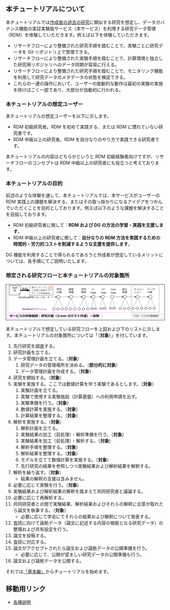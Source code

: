 ## 本チュートリアルについて

本チュートリアルでは[作成者の過去の研究](https://link.aps.org/doi/10.1103/PhysRevLett.123.123201)に類似する研究を想定し、データガバナンス機能の実証実験版サービス（本サービス）を利用する研究データ管理（RDM）を体験していただきます。例えば以下を体験していただきます。

* リサーチフローにより整備された研究手順を踏むことで、実験ごとに研究データを Git リポジトリ上で管理できる。
* リサーチフローにより整備された実験手順を踏むことで、計算環境と独立した研究用リポジトリへのデータ同期が容易に行える。
* リサーチフローにより整備された研究手順を踏むことで、モニタリング機能を利用して研究データのメタデータの状態を検証できる。
* これらの一連の操作において、ユーザーの能動的な動作は最初の実験の実施を除けばごく一部であり、大部分が自動的に行われる。

### 本チュートリアルの想定ユーザー

本チュートリアルの想定ユーザーを以下に示します。

* RDM 初級研究者。RDM を初めて実践する、または RDM に慣れていない研究者です。
* RDM 中級以上の研究者。RDM を自分なりのやり方で実践できる研究者です。

本チュートリアルの内容はどちらかというと RDM 初級経験者向けですが、リサーチフローのコンセプトは RDM 中級以上の研究者にも役立つと考えております。

### 本チュートリアルの目的

前述のような体験を通して、本チュートリアルでは、本サービスがユーザーの RDM 実践上の課題を解決する、またはその取っ掛かりになるアイデアをつかんでいただくことを目的としております。例えば以下のような課題を解決することを目指しております。

* RDM 初級研究者に関して：**RDM および DG の方法の学習・実践を支援します**。
* RDM 中級以上の研究者に関して：**自分なりの RDM 方法を実践するための時間的・労力的コストを削減するような支援を提供します**。

DG 機能を利用することで得られるであろうと作成者が想定しているメリットについては、各手順にてご説明いたします。

### 想定される研究フローと本チュートリアルの対象箇所

![](./images/target_research_workflow.png)

本チュートリアルで想定している研究フローを上図および下のリストに示します。本チュートリアルの対象箇所については「（**対象**）」を付しています。

1. 先行研究を調査する。
1. 研究計画を立てる。
1. データ管理計画を立てる。（**対象**）
    1. 研究データの管理場所を決める。（**部分的に対象**）
    1. データ管理計画を作成する。（**対象**）
1. 研究を開始する。（**対象**）
1. 実験を実施する。ここでは数値計算を伴う実験であるとします。（**対象**）
    1. 実験計画を立てる。
    1. 実験で使用する実験施設（計算基盤）への利用申請を出す。
    1. 実験準備を行う。（**対象**）
    1. 数値計算を実施する。（**対象**）
    1. 計算結果を整理する。（**対象**）
1. 解析を実施する。（**対象**）
    1. 解析計画を立てる。
    1. 実験結果の加工（前処理）・解析準備を行う。（**対象**）
    1. 実験結果を加工（前処理）・解析する。（**対象**）
    1. 解析手順を整理する。（**対象**）
    1. 解析結果を整理する。（**対象**）
    1. モデルを立てて数値計算を実施する。（**対象**）
    1. 先行研究の結果を参照しつつ実験結果および解析結果を解釈する。
1. 解析を繰り返す。（**対象**）
    * 結果の解釈の支援は含みません。
1. 必要に応じて実験を行う。（**対象**）
1. 実験結果および解析結果の解釈を踏まえて共同研究者と議論する。
1. 必要に応じて再解析する。
1. 共同研究者との間で実験結果、解析結果およびそれらの解釈に合意が取れたら論文を執筆する。（**対象**）
    * 必要に応じて学会にてそれらの結果および解釈について発表する。
1. 査読に向けて論拠データ（論文に記述する内容の根拠となる研究データ）の整理および共有設定を行う。
1. 論文を投稿する。
1. 査読に対応する。
1. 論文がアクセプトされたら論文および論拠データの公開準備を行う。
    * 必要に応じて、公開が望ましい研究データの公開準備も行う。
1. 論文および論拠データを公開する。

それでは[「基本編」](../02_basic/top.md)からチュートリアルを始めます。

## 移動用リンク

* [各種説明](./top.md)
